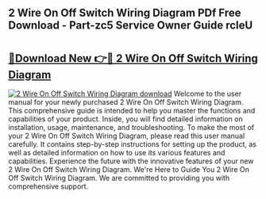 ## 2 Wire On Off Switch Wiring Diagram PDf Free Download - Part-zc5 Service Owner Guide rcIeU

# <h2><a href="http://dfuqbw.blite.top/?on=2+Wire+On+Off+Switch+Wiring+Diagram">🔗Download New 👉🔴 2 Wire On Off Switch Wiring Diagram</a></h2>

[![2 Wire On Off Switch Wiring Diagram download](https://i.imgur.com/lujVjoI.png)](http://dfuqbw.blite.top/?on=2+Wire+On+Off+Switch+Wiring+Diagram)
Welcome to the user manual for your newly purchased 2 Wire On Off Switch Wiring Diagram. This comprehensive guide is intended to help you master the functions and capabilities of your product. Inside, you will find detailed information on installation, usage, maintenance, and troubleshooting. To make the most of your 2 Wire On Off Switch Wiring Diagram, please read this user manual carefully. It contains step-by-step instructions for setting up the product, as well as detailed information on how to use its various features and capabilities. Experience the future with the innovative features of your new 2 Wire On Off Switch Wiring Diagram. We're Here to Guide You 2 Wire On Off Switch Wiring Diagram. We are committed to providing you with comprehensive support.
